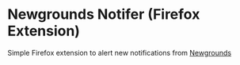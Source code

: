 # Newgrounds Notifer (Firefox Extension)
Simple Firefox extension to alert new notifications from [Newgrounds](https://www.newgrounds.com/)